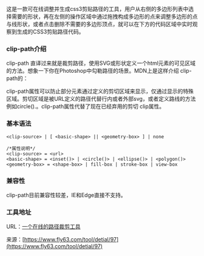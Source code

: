 这是一款可在线调整并生成css3剪贴路径的工具，用户从右侧的多边形列表中选择需要的形状，再在左侧的操作区域中通过拖拽构成多边形的点来调整多边形的点与线形状，或者点击删除不需要的多边形顶点，就可以在下方的代码区域中实时观察到生成的CSS3剪贴路径代码。

### clip-path介绍
clip-path 直译过来就是裁剪路径，使用SVG或形状定义一个html元素的可见区域的方法。想象一下你在Photoshop中勾勒路径的场景。MDN上是这样介绍 clip-path的：

clip-path属性可以防止部分元素通过定义的剪切区域来显示，仅通过显示的特殊区域。剪切区域是被URL定义的路径代替行内或者外部svg，或者定义路线的方法例如circle().。clip-path属性代替了现在已经弃用的剪切 clip属性。


### 基本语法
```
<clip-source> | [ <basic-shape> || <geometry-box> ] | none

/*属性说明*/
<clip-source> = <url>
<basic-shape> = <inset()> | <circle()> | <ellipse()> | <polygon()>
<geometry-box> = <shape-box> | fill-box | stroke-box | view-box
```

### 兼容性
clip-path目前兼容性较差，IE和Edge直接不支持。

### 工具地址
URL：[一个在线的路径裁剪工具](https://www.fly63.com/tool/clippath/)

来源：[https://www.fly63.com/tool/detial/97](https://www.fly63.com/tool/detial/97)
